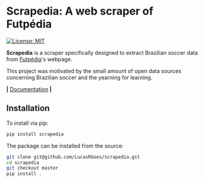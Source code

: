 Scrapedia: A web scraper of Futpédia
====================================

[![License: MIT](https://img.shields.io/badge/License-MIT-yellow.svg)](https://opensource.org/licenses/MIT)

__Scrapedia__ is a scraper specifically designed to extract Brazilian soccer data from [Futpédia](http://futpedia.globo.com/)'s webpage.

This project was motivated by the small amount of open data sources concerning Brazilian soccer and the yearning for learning.

__|__ [Documentation](./docs/en-us/usage.ipynb) __|__

## Installation
To install via pip:

```bash
pip install scrapedia
```

The package can be installed from the source:
```bash
git clone git@github.com/LucasRGoes/scrapedia.git
cd scrapedia
git checkout master
pip install .
```
